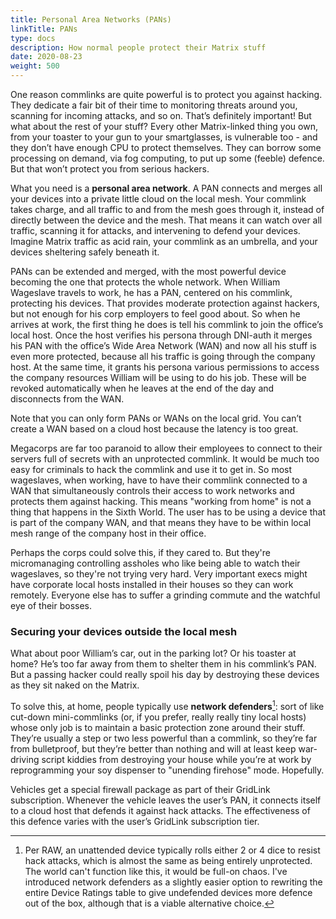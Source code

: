 ```yaml
---
title: Personal Area Networks (PANs)
linkTitle: PANs
type: docs
description: How normal people protect their Matrix stuff
date: 2020-08-23
weight: 500
---
```


One reason commlinks are quite powerful is to protect you against hacking. They dedicate a fair bit of their time to monitoring threats around you, scanning for incoming attacks, and so on. That’s definitely important! But what about the rest of your stuff? Every other Matrix-linked thing you own, from your toaster to your gun to your smartglasses, is vulnerable too - and they don’t have enough CPU to protect themselves. They can borrow some processing on demand, via fog computing, to put up some (feeble) defence. But that won’t protect you from serious hackers.

What you need is a **personal area network**. A PAN connects and merges all your devices into a private little cloud on the local mesh. Your commlink takes charge, and all traffic to and from the mesh goes through it, instead of directly between the device and the mesh. That means it can watch over all traffic, scanning it for attacks, and intervening to defend your devices. Imagine Matrix traffic as acid rain, your commlink as an umbrella, and your devices sheltering safely beneath it.

PANs can be extended and merged, with the most powerful device becoming the one that protects the whole network. When William Wageslave travels to work, he has a PAN, centered on his commlink, protecting his devices. That provides moderate protection against hackers, but not enough for his corp employers to feel good about. So when he arrives at work, the first thing he does is tell his commlink to join the office’s local host. Once the host verifies his persona through DNI-auth it merges his PAN with the office’s Wide Area Network (WAN) and now all his stuff is even more protected, because all his traffic is going through the company host. At the same time, it grants his persona various permissions to access the company resources William will be using to do his job. These will be revoked automatically when he leaves at the end of the day and disconnects from the WAN.

Note that you can only form PANs or WANs on the local grid. You can’t create a WAN based on a cloud host because the latency is too great.

Megacorps are far too paranoid to allow their employees to connect to their servers full of secrets with an unprotected commlink. It would be much too easy for criminals to hack the commlink and use it to get in. So most wageslaves, when working, have to have their commlink connected to a WAN that simultaneously controls their access to work networks and protects them against hacking. This means "working from home" is not a thing that happens in the Sixth World. The user has to be using a device that is part of the company WAN, and that means they have to be within local mesh range of the company host in their office.

Perhaps the corps could solve this, if they cared to. But they're micromanaging controlling assholes who like being able to watch their wageslaves, so they're not trying very hard. Very important execs might have corporate local hosts installed in their houses so they can work remotely. Everyone else has to suffer a grinding commute and the watchful eye of their bosses.

### Securing your devices outside the local mesh

What about poor William’s car, out in the parking lot? Or his toaster at home? He’s too far away from them to shelter them in his commlink’s PAN. But a passing hacker could really spoil his day by destroying these devices as they sit naked on the Matrix.

To solve this, at home, people typically use **network defenders**[^1]: sort of like cut-down mini-commlinks (or, if you prefer, really really tiny local hosts) whose only job is to maintain a basic protection zone around their stuff. They’re usually a step or two less powerful than a commlink, so they’re far from bulletproof, but they’re better than nothing and will at least keep war-driving script kiddies from destroying your house while you’re at work by reprogramming your soy dispenser to "unending firehose" mode. Hopefully.

[^1]: Per RAW, an unattended device typically rolls either 2 or 4 dice to resist hack attacks, which is almost the same as being entirely unprotected. The world can't function like this, it would be full-on chaos. I've introduced network defenders as a slightly easier option to rewriting the entire Device Ratings table to give undefended devices more defence out of the box, although that is a viable alternative choice.

Vehicles get a special firewall package as part of their GridLink subscription. Whenever the vehicle leaves the user’s PAN, it connects itself to a cloud host that defends it against hack attacks. The effectiveness of this defence varies with the user’s GridLink subscription tier.
